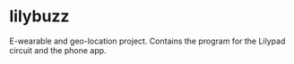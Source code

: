 lilybuzz
========

E-wearable and geo-location project.
Contains the program for the Lilypad circuit and the phone app.
